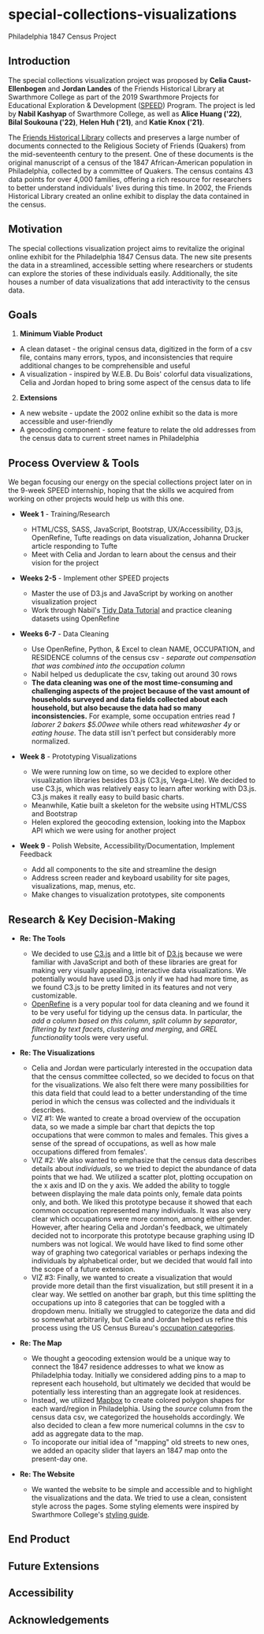 # special-collections-visualizations
Philadelphia 1847 Census Project

## Introduction
The special collections visualization project was proposed by **Celia Caust-Ellenbogen** and **Jordan Landes** of the Friends Historical Library at Swarthmore College as part of the 2019 Swarthmore Projects for Educational Exploration & Development ([SPEED](https://www.swarthmore.edu/its/swarthmore-projects-educational-exploration-and-development-speed-program)) Program. The project is led by **Nabil Kashyap** of Swarthmore College, as well as **Alice Huang ('22)**, **Bilal Soukouna ('22)**, **Helen Huh ('21)**, and **Katie Knox ('21)**.

The [Friends Historical Library](https://www.swarthmore.edu/friends-historical-library) collects and preserves a large number of documents connected to the Religious Society of Friends (Quakers) from the mid-seventeenth century to the present. One of these documents is the original manuscript of a census of the 1847 African-American population in Philadelphia, collected by a committee of Quakers. The census contains 43 data points for over 4,000 families, offering a rich resource for researchers to better understand individuals' lives during this time. In 2002, the Friends Historical Library created an online exhibit to display the data contained in the census. 

## Motivation
The special collections visualization project aims to revitalize the original online exhibit for the Philadelphia 1847 Census data. The new site presents the data in a streamlined, accessible setting where researchers or students can explore the stories of these individuals easily. Additionally, the site houses a number of data visualizations that add interactivity to the census data.

## Goals
1. **Minimum Viable Product**
  * A clean dataset - the original census data, digitized in the form of a csv file, contains many errors, typos, and inconsistencies that require additional changes to be comprehensible and useful 
  * A visualization - inspired by W.E.B. Du Bois' colorful data visualizations, Celia and Jordan hoped to bring some aspect of the census data to life
2. **Extensions**
  * A new website - update the 2002 online exhibit so the data is more accessible and user-friendly
  * A geocoding component - some feature to relate the old addresses from the census data to current street names in Philadelphia

## Process Overview & Tools
We began focusing our energy on the special collections project later on in the 9-week SPEED internship, hoping that the skills we acquired from working on other projects would help us with this one. 
* **Week 1** - Training/Research 
  * HTML/CSS, SASS, JavaScript, Bootstrap, UX/Accessibility, D3.js, OpenRefine, Tufte readings on data visualization, Johanna Drucker article responding to Tufte
  * Meet with Celia and Jordan to learn about the census and their vision for the project
  
* **Weeks 2-5** - Implement other SPEED projects
  * Master the use of D3.js and JavaScript by working on another visualization project
  * Work through Nabil's [Tidy Data Tutorial](https://github.com/tri-cods/tidy-data) and practice cleaning datasets using OpenRefine
  
* **Weeks 6-7** - Data Cleaning
  * Use OpenRefine, Python, & Excel to clean NAME, OCCUPATION, and RESIDENCE columns of the census csv - *separate out compensation that was combined into the occupation column*
  * Nabil helped us deduplicate the csv, taking out around 30 rows 
  * **The data cleaning was one of the most time-consuming and challenging aspects of the project because of the vast amount of households surveyed and data fields collected about each household, but also because the data had so many inconsistencies.** For example, some occupation entries read *1 laborer 2 bakers $5.00wee* while others read *whitewasher 4y* or *eating house*. The data still isn't perfect but considerably more normalized.
  
* **Week 8** - Prototyping Visualizations
  * We were running low on time, so we decided to explore other visualization libraries besides D3.js (C3.js, Vega-Lite). We decided to use C3.js, which was relatively easy to learn after working with D3.js. C3.js makes it really easy to build basic charts.
  * Meanwhile, Katie built a skeleton for the website using HTML/CSS and Bootstrap
  * Helen explored the geocoding extension, looking into the Mapbox API which we were using for another project 
  
* **Week 9** - Polish Website, Accessibility/Documentation, Implement Feedback
  * Add all components to the site and streamline the design
  * Address screen reader and keyboard usability for site pages, visualizations, map, menus, etc.
  * Make changes to visualization prototypes, site components 

## Research & Key Decision-Making
* **Re: The Tools**
  * We decided to use [C3.js](https://c3js.org/) and a little bit of [D3.js](https://d3js.org/) because we were familiar with JavaScript and both of these libraries are great for making very visually appealing, interactive data visualizations. We potentially would have used D3.js only if we had had more time, as we found C3.js to be pretty limited in its features and not very customizable.
  * [OpenRefine](http://openrefine.org/) is a very popular tool for data cleaning and we found it to be very useful for tidying up the census data. In particular, the *add a column based on this column*, *split column by separator*, *filtering by text facets*, *clustering and merging*, and *GREL functionality* tools were very useful.
  
* **Re: The Visualizations**
  * Celia and Jordan were particularly interested in the occupation data that the census committee collected, so we decided to focus on that for the visualizations. We also felt there were many possibilities for this data field that could lead to a better understanding of the time period in which the census was collected and the individuals it describes. 
  * VIZ #1: We wanted to create a broad overview of the occupation data, so we made a simple bar chart that depicts the top occupations that were common to males and females. This gives a sense of the spread of occupations, as well as how male occupations differed from females'. 
  * VIZ #2: We also wanted to emphasize that the census data describes details about *individuals*, so we tried to depict the abundance of data points that we had. We utilized a scatter plot, plotting occupation on the x axis and ID on the y axis. We added the ability to toggle between displaying the male data points only, female data points only, and both. We liked this prototype because it showed that each common occupation represented many individuals. It was also very clear which occupations were more common, among either gender. However, after hearing Celia and Jordan's feedback, we ultimately decided not to incorporate this prototype because graphing using ID numbers was not logical. We would have liked to find some other way of graphing two categorical variables or perhaps indexing the individuals by alphabetical order, but we decided that would fall into the scope of a future extension.
  * VIZ #3: Finally, we wanted to create a visualization that would provide more detail than the first visualization, but still present it in a clear way. We settled on another bar graph, but this time splitting the occupations up into 8 categories that can be toggled with a dropdown menu. Initially we struggled to categorize the data and did so somewhat arbitrarily, but Celia and Jordan helped us refine this process using the US Census Bureau's [occupation categories](https://www2.census.gov/library/publications/decennial/1900/occupations/occupations-part-3.pdf).
  
* **Re: The Map**
  * We thought a geocoding extension would be a unique way to connect the 1847 residence addresses to what we know as Philadelphia today. Initially we considered adding pins to a map to represent each household, but ultimately we decided that would be potentially less interesting than an aggregate look at residences.
  * Instead, we utilized [Mapbox](https://www.mapbox.com/) to create colored polygon shapes for each ward/region in Philadelphia. Using the *source* column from the census data csv, we categorized the households accordingly. We also decided to clean a few more numerical columns in the csv to add as aggregate data to the map. 
  * To incoporate our initial idea of "mapping" old streets to new ones, we added an opacity slider that layers an 1847 map onto the present-day one. 
  
* **Re: The Website**
  * We wanted the website to be simple and accessible and to highlight the visualizations and the data. We tried to use a clean, consistent style across the pages. Some styling elements were inspired by Swarthmore College's [styling guide](https://www.swarthmore.edu/sites/default/files/assets/documents/communications-office/Swarthmore_style%20guide_17.7.pdf). 

## End Product

## Future Extensions

## Accessibility

## Acknowledgements
